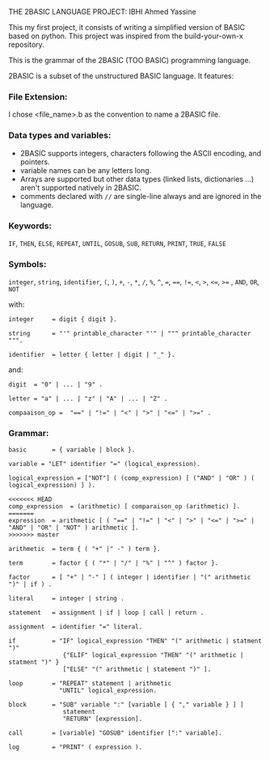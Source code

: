 THE 2BASIC LANGUAGE PROJECT: IBHI Ahmed Yassine

This my first project, it consists of writing a simplified version of BASIC based on python.
This project was inspired from the build-your-own-x repository.

This is the grammar of the 2BASIC (TOO BASIC) programming language.

2BASIC is a subset of the unstructured BASIC language. It features:

### File Extension:
I chose <file_name>.b as the convention to name a 2BASIC file.

### Data types and variables:
* 2BASIC supports integers, characters following the ASCII encoding, and pointers.
* variable names can be any letters long.
* Arrays are supported but other data types (linked lists, dictionaries ...) aren't supported natively in 2BASIC.
* comments declared with `//` are single-line always and are ignored in the language.

### Keywords:
`IF`, `THEN`, `ELSE`, `REPEAT`, `UNTIL`, `GOSUB`, `SUB`, `RETURN`, `PRINT`, `TRUE`, `FALSE`

### Symbols:
`integer`, `string`, `identifier`, `(`, `)`, `+`, `-`, `*`, `/`, `%`, `^`, `=`, `==`, `!=`, `<`, `>`, `<=`, `>=` , `AND`, `OR`, `NOT`

with:

````
integer     = digit { digit }.
    
string      = "'" printable_character "'" | """ printable_character """.

identifier  = letter { letter | digit | "_" }.
````

and:

```` 
digit  = "0" | ... | "9" .

letter = "a" | ... | "z" | "A" | ... | "Z" .

compaaison_op =  "==" | "!=" | "<" | ">" | "<=" | ">=" .
````

### Grammar:

````
basic       = { variable | block }.

variable = "LET" identifier "=" (logical_expression).

logical_expression = ["NOT"] ( (comp_expression) [ ("AND" | "OR" ) ( logical_expression) ] ).
    
<<<<<<< HEAD
comp_expression  = (arithmetic) [ comparaison_op (arithmetic) ].
=======
expression  = arithmetic [ ( "==" | "!=" | "<" | ">" | "<=" | ">=" | "AND" | "OR" | "NOT" ) arithmetic ].
>>>>>>> master

arithmetic  = term { ( "+" |" -" ) term }.

term        = factor { ( "*" | "/" | "%" | "^" ) factor }.
 
factor      = [ "+" | "-" ] ( integer | identifier | "(" arithmetic ")" | if ) .
 
literal     = integer | string .
 
statement   = assignment | if | loop | call | return .

assignment  = identifier "=" literal. 
    
if          = "IF" logical_expression "THEN" "(" arithmetic | statment ")" 
               {"ELIF" logical_expression "THEN" "(" arithmetic | statment ")" } 
               ["ELSE" "(" arithmetic | statement ")" ].
    
loop        = "REPEAT" statement | arithmetic
              "UNTIL" logical_expression.
    
block       = "SUB" variable ":" [variable [ { "," variable } ] ]
               statement
               "RETURN" [expression].
              
call        = [variable] "GOSUB" identifier [":" variable].

log         = "PRINT" ( expression ).
````


